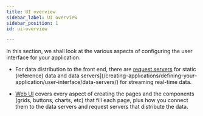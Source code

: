 ```yaml
---
title: UI overview
sidebar_label: UI overview
sidebar_position: 1
id: ui-overview

---
```

In this section, we shall look at the various aspects of configuring the user interface for your application.


* For data distribution to the front end, there are [request servers](/creating-applications/defining-your-application/user-interface/request-servers/request-servers/) for static (reference) data and data servers](/creating-applications/defining-your-application/user-interface/data-servers/) for streaming real-time data. 

* [Web UI](/creating-applications/defining-your-application/user-interface/web-ui-reference/intro/web-strategy/) covers every aspect of creating the pages and the components (grids, buttons, charts, etc) that fill each page, plus how you connect them to the data servers and request servers that distribute the data.



